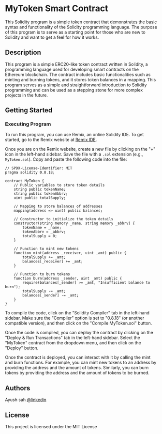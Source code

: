 # MyToken Smart Contract

This Solidity program is a simple token contract that demonstrates the basic syntax and functionality of the Solidity programming language. The purpose of this program is to serve as a starting point for those who are new to Solidity and want to get a feel for how it works.

## Description

This program is a simple ERC20-like token contract written in Solidity, a programming language used for developing smart contracts on the Ethereum blockchain. The contract includes basic functionalities such as minting and burning tokens, and it stores token balances in a mapping. This program serves as a simple and straightforward introduction to Solidity programming and can be used as a stepping stone for more complex projects in the future.

## Getting Started

### Executing Program

To run this program, you can use Remix, an online Solidity IDE. To get started, go to the Remix website at [Remix IDE](https://remix.ethereum.org/).

Once you are on the Remix website, create a new file by clicking on the "+" icon in the left-hand sidebar. Save the file with a `.sol` extension (e.g., `MyToken.sol`). Copy and paste the following code into the file:

```solidity
// SPDX-License-Identifier: MIT
pragma solidity 0.8.18;

contract MyToken {
    // Public variables to store token details
    string public tokenName;
    string public tokenAbbrv;
    uint public totalSupply;

    // Mapping to store balances of addresses
    mapping(address => uint) public balances;

    // Constructor to initialize the token details
    constructor(string memory _name, string memory _abbrv) {
        tokenName = _name;
        tokenAbbrv = _abbrv;
        totalSupply = 0;
    }

    // Function to mint new tokens
    function mint(address _receiver, uint _amt) public {
        totalSupply += _amt;
        balances[_receiver] += _amt;
    }

    // Function to burn tokens
    function burn(address _sender, uint _amt) public {
        require(balances[_sender] >= _amt, "Insufficient balance to burn");
        totalSupply -= _amt;
        balances[_sender] -= _amt;
    }
}
```

To compile the code, click on the "Solidity Compiler" tab in the left-hand sidebar. Make sure the "Compiler" option is set to "0.8.18" (or another compatible version), and then click on the "Compile MyToken.sol" button.

Once the code is compiled, you can deploy the contract by clicking on the "Deploy & Run Transactions" tab in the left-hand sidebar. Select the "MyToken" contract from the dropdown menu, and then click on the "Deploy" button.

Once the contract is deployed, you can interact with it by calling the mint and burn functions. For example, you can mint new tokens to an address by providing the address and the amount of tokens. Similarly, you can burn tokens by providing the address and the amount of tokens to be burned.

## Authors

Ayush sah
[@linkedin](https://www.linkedin.com/in/ayushsah404/)


## License

This project is licensed under the MIT License

